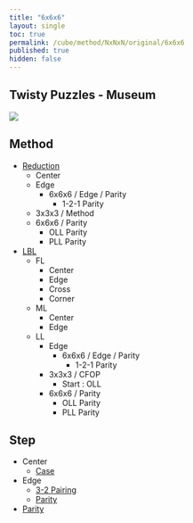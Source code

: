 ```yaml
---
title: "6x6x6"
layout: single
toc: true
permalink: /cube/method/NxNxN/original/6x6x6
published: true
hidden: false
---
```


<head>
  <base target="_self">
</head>



## Twisty Puzzles - Museum

<a href="https://twistypuzzles.com/app/museum/museum_showitem.php?pkey=1485">
  <img src="https://twistypuzzles.com/museum/large/01485-02.jpg">
</a>



## Method

- [Reduction](/cube/method/NxNxN/original/6x6x6/reduction)
  - Center
  - Edge
    - 6x6x6 / Edge / Parity
      - 1-2-1 Parity
  - 3x3x3 / Method
  - 6x6x6 / Parity
    - OLL Parity
    - PLL Parity
- [LBL](/cube/method/NxNxN/original/6x6x6/lbl)
  - FL
    - Center
    - Edge
    - Cross
    - Corner
  - ML
    - Center
    - Edge
  - LL
    - Edge
      - 6x6x6 / Edge / Parity
        - 1-2-1 Parity
    - 3x3x3 / CFOP
      - Start : OLL
    - 6x6x6 / Parity
      - OLL Parity
      - PLL Parity



## Step

- Center
  - [Case](/cube/method/NxNxN/original/6x6x6/center/case)
- Edge
  - [3-2 Pairing](/cube/method/NxNxN/original/6x6x6/edge/3-2_pairing)
  - [Parity](/cube/method/NxNxN/original/6x6x6/edge/parity)
- [Parity](/cube/method/NxNxN/original/6x6x6/parity)

